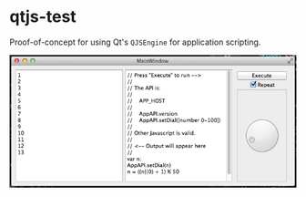# qtjs-test

Proof-of-concept for using Qt's `QJSEngine` for application scripting.

![](qtjs-test-screenshot.png)
